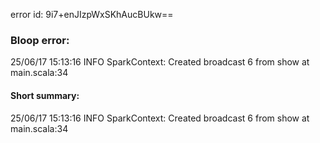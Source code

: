 error id: 9i7+enJIzpWxSKhAucBUkw==
### Bloop error:

25/06/17 15:13:16 INFO SparkContext: Created broadcast 6 from show at main.scala:34
#### Short summary: 

25/06/17 15:13:16 INFO SparkContext: Created broadcast 6 from show at main.scala:34
